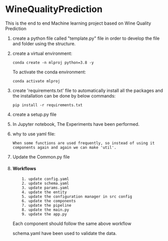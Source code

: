 # WineQualityPrediction
This is the end to end Machine learning project based on Wine Quality Prediction

1. create a python file called "template.py" file in order to develop the file and folder using the structure.

2. create a virtual environment:

    ```
    conda create -n mlproj python=3.8 -y
    ```

    To activate the conda environment:
    ```
    conda activate mlproj
    ```
3. create 'requirements.txt' file to automatically install all the packages and the installation can be done by below commands:

    ```
    pip install -r requirements.txt
    ```

4. create a setup.py file 

5. In Jupyter notebook, The Experiments have been performed. 

6. why to use yaml file:

    ```
    When some functions are used frequently, so instead of using it components again and again we can make 'util'.
    ```

7. Update the Common.py file 

8. #### Workflows
    ```
        1. update config.yaml
        2. update schema.yaml
        3. update params.yaml
        4. update the entity 
        5. update the configuration manager in src config
        6. update the components
        7. update the pipeline
        8. update the main.py
        9. update the app.py
    ```
    Each component should follow the same above workflow

    schema.yaml have been used to validate the data.

    